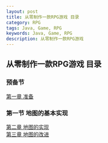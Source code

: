 ```yaml
---
layout: post
title: 从零制作一款RPG游戏 目录
category: RPG
tags: Java, Game, RPG
keywords: Java, Game, RPG
description: 从零制作一款RPG游戏
---
```


从零制作一款RPG游戏 目录
---
### 预备节
[第一章 准备](https://kircute.github.io/2017/10/03/RPG1/)
### 第一节 地图的基本实现
[第二章 地图的实现](https://kircute.github.io/2017/10/04/RPG2/)   
[第三章 地图的改进](https://kircute.github.io/2017/10/04/RPG3/)   